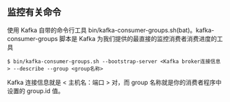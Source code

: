 ## 监控有关命令
使用 Kafka 自带的命令行工具 bin/kafka-consumer-groups.sh(bat)。kafka-consumer-groups 脚本是 Kafka 为我们提供的最直接的监控消费者消费进度的工具

    $ bin/kafka-consumer-groups.sh --bootstrap-server <Kafka broker连接信息> --describe --group <group名称>

Kafka 连接信息就是 < 主机名：端口 > 对，而 group 名称就是你的消费者程序中设置的 group.id 值。


